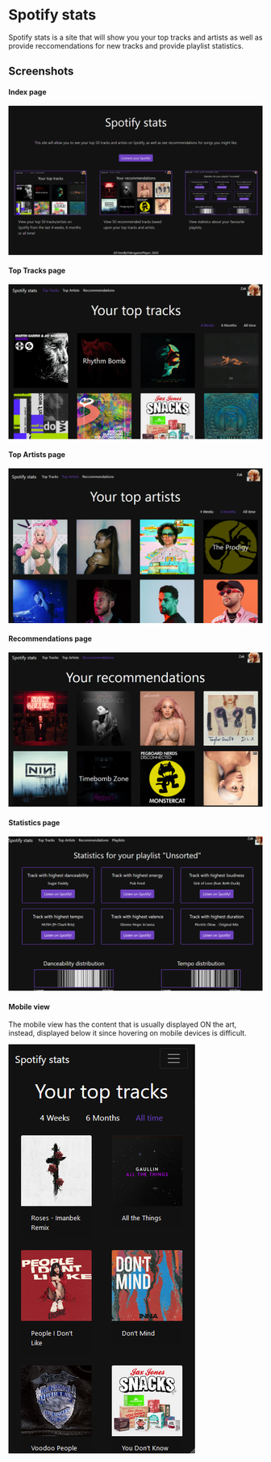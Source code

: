 # Spotify stats

Spotify stats is a site that will show you your top tracks and artists as well as provide reccomendations for new tracks and provide playlist statistics.

## Screenshots

#### Index page
![](public/images/readme-image.png)

#### Top Tracks page
![](public/images/toptracks.png)

#### Top Artists page
![](public/images/topartists.png)

#### Recommendations page
![](public/images/recommendations.png)

#### Statistics page
![](public/images/playlists.png)

#### Mobile view
The mobile view has the content that is usually displayed ON the art, instead, displayed below it since hovering on mobile devices is difficult.

![](public/images/mobile-view.png)